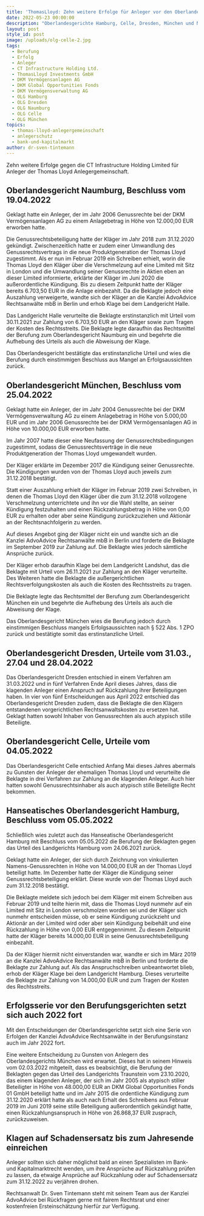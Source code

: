 ```yaml
---
title: 'ThomasLloyd: Zehn weitere Erfolge für Anleger vor den Oberlandesgerichten'
date: 2022-05-23 00:00:00
description: "Oberlandesgerichte Hamburg, Celle, Dresden, München und Naumburg entscheiden zu Gunsten der Anleger und gegen die CT Infrastructure Holding Ltd.\_"
layout: post
style_id: post
image: /uploads/olg-celle-2.jpg
tags:
  - Berufung
  - Erfolg
  - Anleger
  - CT Infrastructure Holding Ltd.
  - ThomasLloyd Investments GmbH
  - DKM Vermögensanlagen AG
  - DKM Global Opportunities Fonds
  - DKM Vermögensverwaltung AG
  - OLG Hamburg
  - OLG Dresden
  - OLG Naumburg
  - OLG Celle
  - OLG München
topics:
  - thomas-lloyd-anlegergemeinschaft
  - anlegerschutz
  - bank-und-kapitalmarkt
author: dr-sven-tintemann
---
```

Zehn weitere Erfolge gegen die CT Infrastructure Holding Limited für Anleger der Thomas Lloyd Anlegergemeinschaft.

## Oberlandesgericht Naumburg, Beschluss vom 19.04.2022

Geklagt hatte ein Anleger, der im Jahr 2006 Genussrechte bei der DKM Vermögensanlagen AG zu einem Anlagebetrag in Höhe von 12.000,00 EUR erworben hatte.

Die Genussrechtsbeteiligung hatte der Kläger im Jahr 2018 zum 31.12.2020 gekündigt. Zwischenzeitlich hatte er zudem einer Umwandlung des Genussrechtsvertrags in die neue Produktgeneration der Thomas Lloyd zugestimmt. Als er nun im Februar 2019 ein Schreiben erhielt, worin die Thomas Lloyd den Kläger über die Verschmelzung auf eine Limited mit Sitz in London und die Umwandlung seiner Genussrechte in Aktien eben an dieser Limited informierte, erklärte der Kläger im Juni 2020 die außerordentliche Kündigung. Bis zu diesem Zeitpunkt hatte der Kläger bereits 6.703,50 EUR in die Anlage einbezahlt. Da die Beklagte jedoch eine Auszahlung verweigerte, wandte sich der Kläger an die Kanzlei AdvoAdvice Rechtsanwälte mbB in Berlin und erhob Klage bei dem Landgericht Halle.

Das Landgericht Halle verurteilte die Beklagte erstinstanzlich mit Urteil vom 30.11.2021 zur Zahlung von 6.703,50 EUR an den Kläger sowie zum Tragen der Kosten des Rechtsstreits. Die Beklagte legte daraufhin das Rechtsmittel der Berufung zum Oberlandesgericht Naumburg ein und begehrte die Aufhebung des Urteils als auch die Abweisung der Klage.

Das Oberlandesgericht bestätigte das erstinstanzliche Urteil und wies die Berufung durch einstimmigen Beschluss aus Mangel an Erfolgsaussichten zurück.

## Oberlandesgericht München, Beschluss vom 25.04.2022

Geklagt hatte ein Anleger, der im Jahr 2004 Genussrechte bei der DKM Vermögensverwaltung AG zu einem Anlagebetrag in Höhe von 5.000,00 EUR und im Jahr 2006 Genussrechte bei der DKM Vermögensanlagen AG in Höhe von 10.000,00 EUR erworben hatte.

Im Jahr 2007 hatte dieser eine Neufassung der Genussrechtsbedingungen zugestimmt, sodass die Genussrechtsverträge in die neue Produktgeneration der Thomas Lloyd umgewandelt wurden.

Der Kläger erklärte im Dezember 2017 die Kündigung seiner Genussrechte. Die Kündigungen wurden von der Thomas Lloyd auch jeweils zum 31.12.2018 bestätigt.

Statt einer Auszahlung erhielt der Kläger im Februar 2019 zwei Schreiben, in denen die Thomas Lloyd den Kläger über die zum 31.12.2018 vollzogene Verschmelzung unterrichtete und ihn vor die Wahl stellte, an seiner Kündigung festzuhalten und einen Rückzahlungsbetrag in Höhe von 0,00 EUR zu erhalten oder aber seine Kündigung zurückzuziehen und Aktionär an der Rechtsnachfolgerin zu werden.

Auf dieses Angebot ging der Kläger nicht ein und wandte sich an die Kanzlei AdvoAdvice Rechtsanwälte mbB in Berlin und forderte die Beklagte im September 2019 zur Zahlung auf. Die Beklagte wies jedoch sämtliche Ansprüche zurück.

Der Kläger erhob daraufhin Klage bei dem Landgericht Landshut, das die Beklagte mit Urteil vom 26.11.2021 zur Zahlung an den Kläger verurteilte. Des Weiteren hatte die Beklagte die außergerichtlichen Rechtsverfolgungskosten als auch die Kosten des Rechtsstreits zu tragen.

Die Beklagte legte das Rechtsmittel der Berufung zum Oberlandesgericht München ein und begehrte die Aufhebung des Urteils als auch die Abweisung der Klage.

Das Oberlandesgericht München wies die Berufung jedoch durch einstimmigen Beschluss mangels Erfolgsaussichten nach § 522 Abs. 1 ZPO zurück und bestätigte somit das erstinstanzliche Urteil.

## Oberlandesgericht Dresden, Urteile vom 31.03., 27.04 und 28.04.2022

Das Oberlandesgericht Dresden entschied in einem Verfahren am 31.03.2022 und in fünf Verfahren Ende April dieses Jahres, dass die klagenden Anleger einen Anspruch auf Rückzahlung ihrer Beteiligungen haben. In vier von fünf Entscheidungen aus April 2022 entschied das Oberlandesgericht Dresden zudem, dass die Beklagte die den Klägern entstandenen vorgerichtlichen Rechtsanwaltskosten zu ersetzen hat. Geklagt hatten sowohl Inhaber von Genussrechten als auch atypisch stille Beteiligte.

## Oberlandesgericht Celle, Urteile vom 04.05.2022

Das Oberlandesgericht Celle entschied Anfang Mai dieses Jahres abermals zu Gunsten der Anleger der ehemaligen Thomas Lloyd und verurteilte die Beklagte in drei Verfahren zur Zahlung an die klagenden Anleger. Auch hier hatten sowohl Genussrechtsinhaber als auch atypisch stille Beteiligte Recht bekommen.

## Hanseatisches Oberlandesgericht Hamburg, Beschluss vom 05.05.2022

Schließlich wies zuletzt auch das Hanseatische Oberlandesgericht Hamburg mit Beschluss vom 05.05.2022 die Berufung der Beklagten gegen das Urteil des Landgerichts Hamburg vom 24.06.2021 zurück.

Geklagt hatte ein Anleger, der sich durch Zeichnung von vinkulierten Namens-Genussrechten in Höhe von 14.000,00 EUR an der Thomas Lloyd beteiligt hatte. Im Dezember hatte der Kläger die Kündigung seiner Genussrechtsbeteiligung erklärt. Diese wurde von der Thomas Lloyd auch zum 31.12.2018 bestätigt.

Die Beklagte meldete sich jedoch bei dem Kläger mit einem Schreiben aus Februar 2019 und teilte hierin mit, dass die Thomas Lloyd nunmehr auf ein Limited mit Sitz in London verschmolzen worden sei und der Kläger sich nunmehr entscheiden müsse, ob er seine Kündigung zurückzieht und Aktionär an der Limited wird oder aber sein Kündigung beibehält und eine Rückzahlung in Höhe von 0,00 EUR entgegennimmt. Zu diesem Zeitpunkt hatte der Kläger bereits 14.000,00 EUR in seine Genussrechtsbeteiligung einbezahlt.

Da der Kläger hiermit nicht einverstanden war, wandte er sich im März 2019 an die Kanzlei AdvoAdvice Rechtsanwälte mbB in Berlin und forderte die Beklagte zur Zahlung auf. Als das Anspruchschreiben unbeantwortet blieb, erhob der Kläger Klage bei dem Landgericht Hamburg. Dieses verurteilte die Beklagte zur Zahlung von 14.000,00 EUR und zum Tragen der Kosten des Rechtsstreits.

## Erfolgsserie vor den Berufungsgerichten setzt sich auch 2022 fort

Mit den Entscheidungen der Oberlandesgerichte setzt sich eine Serie von Erfolgen der Kanzlei AdvoAdvice Rechtsanwälte in der Berufungsinstanz auch im Jahr 2022 fort.

Eine weitere Entscheidung zu Gunsten von Anlegern des Oberlandesgerichts München wird erwartet. Dieses hat in seinem Hinweis vom 02.03.2022 mitgeteilt, dass es beabsichtigt, die Berufung der Beklagten gegen das Urteil des Landgerichts Traunstein vom 23.10.2020, das einem klagenden Anleger, der sich im Jahr 2005 als atypisch stiller Beteiligter in Höhe von 48.000,00 EUR an DKM Global Opportunities Fonds 01 GmbH beteiligt hatte und im Jahr 2015 die ordentliche Kündigung zum 31.12.2020 erklärt hatte als auch nach Erhalt des Schreibens aus Februar 2019 im Juni 2019 seine stille Beteiligung außerordentlich gekündigt hatte, einen Rückzahlungsanspruch in Höhe von 26.868,37 EUR zusprach, zurückzuweisen.

## Klagen auf Schadensersatz bis zum Jahresende einreichen

Anleger sollten sich daher möglichst bald an einen Spezialisten im Bank- und Kapitalmarktrecht wenden, um ihre Ansprüche auf Rückzahlung prüfen zu lassen, da etwaige Ansprüche auf Rückzahlung oder auf Schadensersatz zum 31.12.2022 zu verjähren drohen.

Rechtsanwalt Dr. Sven Tintemann steht mit seinem Team aus der Kanzlei AdvoAdvice bei Rückfragen gerne mit fairem Rechtsrat und einer kostenfreien Ersteinschätzung hierfür zur Verfügung.
